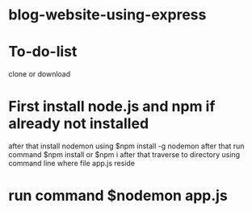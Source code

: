 # blog-website-using-express
# To-do-list
 clone or download
# First install node.js and npm if already not installed
 after that install nodemon using  $npm install -g nodemon
 after that run command $npm install or $npm i
 after that traverse to directory using command line where file app.js reside
# run command $nodemon app.js

